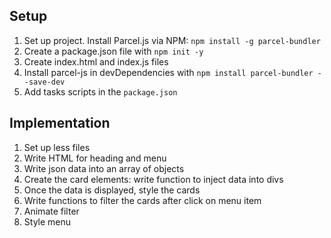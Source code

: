 ## Setup

1. Set up project. Install Parcel.js via NPM: `npm install -g parcel-bundler`
2. Create a package.json file with `npm init -y`
3. Create index.html and index.js files
4. Install parcel-js in devDependencies with `npm install parcel-bundler --save-dev`
5. Add tasks scripts in the `package.json`

## Implementation

1. Set up less files
2. Write HTML for heading and menu
3. Write json data into an array of objects
4. Create the card elements: write function to inject data into divs
5. Once the data is displayed, style the cards
6. Write functions to filter the cards after click on menu item
7. Animate filter
8. Style menu